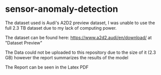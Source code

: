 ﻿# sensor-anomaly-detection

The dataset used is Audi's A2D2 preview dataset, I was unable to use the full 2.3 TB dataset due to my lack of computing power.

The dataset can be found here: https://www.a2d2.audi/en/download/ at "Dataset Preview" 

The Data could not be uploaded to this repository due to the size of it (2.3 GB) however the report summarizes the results of the model

The Report can be seen in the Latex PDF
